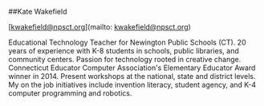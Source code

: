 ##Kate Wakefield

[kwakefield@npsct.org](mailto: kwakefield@npsct.org)

Educational Technology Teacher for Newington Public Schools (CT). 20 years of experience with K-8 students in schools, public libraries, and community centers. Passion for technology rooted in creative change. Connecticut Educator Computer Association's Elementary Educator Award winner in 2014. Present workshops at the national, state and district levels. My on the job initiatives include invention literacy, student agency, and K-4 computer programming and robotics.
